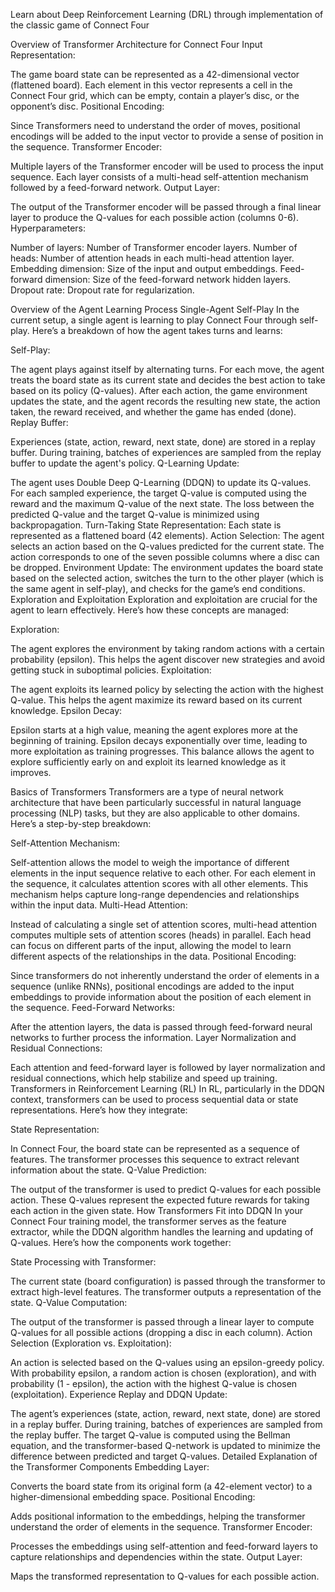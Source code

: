 Learn about Deep Reinforcement Learning (DRL) through implementation of the classic game of Connect Four

Overview of Transformer Architecture for Connect Four
Input Representation:

The game board state can be represented as a 42-dimensional vector (flattened board).
Each element in this vector represents a cell in the Connect Four grid, which can be empty, contain a player’s disc, or the opponent’s disc.
Positional Encoding:

Since Transformers need to understand the order of moves, positional encodings will be added to the input vector to provide a sense of position in the sequence.
Transformer Encoder:

Multiple layers of the Transformer encoder will be used to process the input sequence. Each layer consists of a multi-head self-attention mechanism followed by a feed-forward network.
Output Layer:

The output of the Transformer encoder will be passed through a final linear layer to produce the Q-values for each possible action (columns 0-6).
Hyperparameters:

Number of layers: Number of Transformer encoder layers.
Number of heads: Number of attention heads in each multi-head attention layer.
Embedding dimension: Size of the input and output embeddings.
Feed-forward dimension: Size of the feed-forward network hidden layers.
Dropout rate: Dropout rate for regularization.




Overview of the Agent Learning Process
Single-Agent Self-Play
In the current setup, a single agent is learning to play Connect Four through self-play. Here’s a breakdown of how the agent takes turns and learns:

Self-Play:

The agent plays against itself by alternating turns.
For each move, the agent treats the board state as its current state and decides the best action to take based on its policy (Q-values).
After each action, the game environment updates the state, and the agent records the resulting new state, the action taken, the reward received, and whether the game has ended (done).
Replay Buffer:

Experiences (state, action, reward, next state, done) are stored in a replay buffer.
During training, batches of experiences are sampled from the replay buffer to update the agent's policy.
Q-Learning Update:

The agent uses Double Deep Q-Learning (DDQN) to update its Q-values.
For each sampled experience, the target Q-value is computed using the reward and the maximum Q-value of the next state.
The loss between the predicted Q-value and the target Q-value is minimized using backpropagation.
Turn-Taking
State Representation: Each state is represented as a flattened board (42 elements).
Action Selection: The agent selects an action based on the Q-values predicted for the current state. The action corresponds to one of the seven possible columns where a disc can be dropped.
Environment Update: The environment updates the board state based on the selected action, switches the turn to the other player (which is the same agent in self-play), and checks for the game’s end conditions.
Exploration and Exploitation
Exploration and exploitation are crucial for the agent to learn effectively. Here’s how these concepts are managed:

Exploration:

The agent explores the environment by taking random actions with a certain probability (epsilon).
This helps the agent discover new strategies and avoid getting stuck in suboptimal policies.
Exploitation:

The agent exploits its learned policy by selecting the action with the highest Q-value.
This helps the agent maximize its reward based on its current knowledge.
Epsilon Decay:

Epsilon starts at a high value, meaning the agent explores more at the beginning of training.
Epsilon decays exponentially over time, leading to more exploitation as training progresses.
This balance allows the agent to explore sufficiently early on and exploit its learned knowledge as it improves.




Basics of Transformers
Transformers are a type of neural network architecture that have been particularly successful in natural language processing (NLP) tasks, but they are also applicable to other domains. Here’s a step-by-step breakdown:

Self-Attention Mechanism:

Self-attention allows the model to weigh the importance of different elements in the input sequence relative to each other. For each element in the sequence, it calculates attention scores with all other elements.
This mechanism helps capture long-range dependencies and relationships within the input data.
Multi-Head Attention:

Instead of calculating a single set of attention scores, multi-head attention computes multiple sets of attention scores (heads) in parallel. Each head can focus on different parts of the input, allowing the model to learn different aspects of the relationships in the data.
Positional Encoding:

Since transformers do not inherently understand the order of elements in a sequence (unlike RNNs), positional encodings are added to the input embeddings to provide information about the position of each element in the sequence.
Feed-Forward Networks:

After the attention layers, the data is passed through feed-forward neural networks to further process the information.
Layer Normalization and Residual Connections:

Each attention and feed-forward layer is followed by layer normalization and residual connections, which help stabilize and speed up training.
Transformers in Reinforcement Learning (RL)
In RL, particularly in the DDQN context, transformers can be used to process sequential data or state representations. Here’s how they integrate:

State Representation:

In Connect Four, the board state can be represented as a sequence of features. The transformer processes this sequence to extract relevant information about the state.
Q-Value Prediction:

The output of the transformer is used to predict Q-values for each possible action. These Q-values represent the expected future rewards for taking each action in the given state.
How Transformers Fit into DDQN
In your Connect Four training model, the transformer serves as the feature extractor, while the DDQN algorithm handles the learning and updating of Q-values. Here’s how the components work together:

State Processing with Transformer:

The current state (board configuration) is passed through the transformer to extract high-level features. The transformer outputs a representation of the state.
Q-Value Computation:

The output of the transformer is passed through a linear layer to compute Q-values for all possible actions (dropping a disc in each column).
Action Selection (Exploration vs. Exploitation):

An action is selected based on the Q-values using an epsilon-greedy policy. With probability epsilon, a random action is chosen (exploration), and with probability (1 - epsilon), the action with the highest Q-value is chosen (exploitation).
Experience Replay and DDQN Update:

The agent’s experiences (state, action, reward, next state, done) are stored in a replay buffer.
During training, batches of experiences are sampled from the replay buffer.
The target Q-value is computed using the Bellman equation, and the transformer-based Q-network is updated to minimize the difference between predicted and target Q-values.
Detailed Explanation of the Transformer Components
Embedding Layer:

Converts the board state from its original form (a 42-element vector) to a higher-dimensional embedding space.
Positional Encoding:

Adds positional information to the embeddings, helping the transformer understand the order of elements in the sequence.
Transformer Encoder:

Processes the embeddings using self-attention and feed-forward layers to capture relationships and dependencies within the state.
Output Layer:

Maps the transformed representation to Q-values for each possible action.